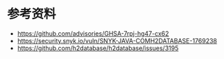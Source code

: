 








# 参考资料 
- https://github.com/advisories/GHSA-7rpj-hg47-cx62
- https://security.snyk.io/vuln/SNYK-JAVA-COMH2DATABASE-1769238
- https://github.com/h2database/h2database/issues/3195



